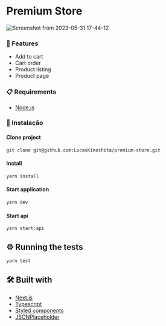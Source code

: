 # Premium Store

![Screenshot from 2023-05-31 17-44-12](https://github.com/LucasKinoshita/premium-store/assets/23041164/b754d2bd-65a7-438f-b7d1-39d0e7e93730)

### 🚀 Features
- Add to cart
- Cart order
- Product listing
- Product page

### 📋 Requirements

- [Node.js](https://nodejs.org/)

### 🔧 Instalação

#### Clone project
```
git clone git@github.com:LucasKinoshita/premium-store.git
```

#### Install
```
yarn install
```

#### Start application
```
yarn dev
```

#### Start api
```
yarn start:api
```

## ⚙️ Running the tests

```
yarn test
```

## 🛠 Built with

* [Next.js](https://nextjs.org/)
* [Typescript](https://www.typescriptlang.org/)
* [Styled components](https://styled-components.com/)
* [JSONPlaceholder](https://jsonplaceholder.typicode.com/)
